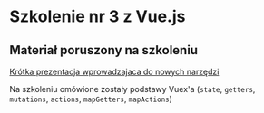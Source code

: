# Szkolenie nr 3 z Vue.js

## Materiał poruszony na szkoleniu

[Krótka prezentacja wprowadzajaca do nowych narzędzi](https://docs.google.com/presentation/d/1-S6e3ke4AkChg7C9mMquWpNUqUSfwGvzJPaiHBQKHvs/edit?usp=sharing)

Na szkoleniu omówione zostały podstawy Vuex'a (`state`, `getters`, `mutations`, `actions`, `mapGetters`, `mapActions`)